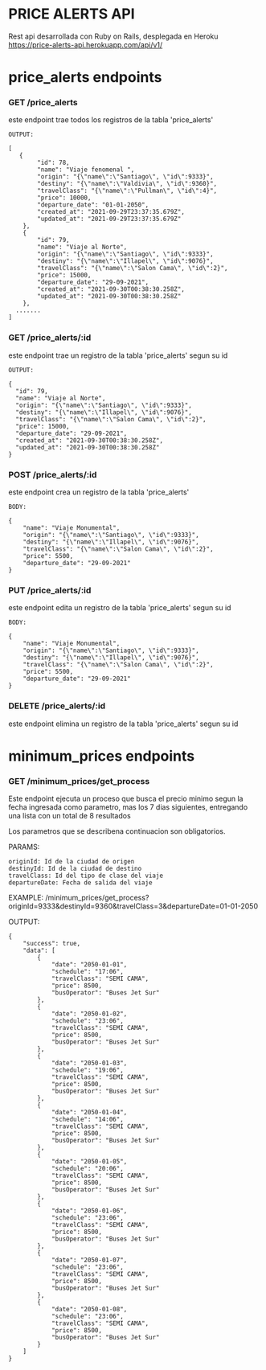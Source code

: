 # PRICE ALERTS API

Rest api desarrollada con Ruby on Rails, desplegada en Heroku 
https://price-alerts-api.herokuapp.com/api/v1/


# price_alerts endpoints

### GET /price_alerts <br/>
este endpoint trae todos los registros de la tabla 'price_alerts'

```
OUTPUT:

[
   {
        "id": 78,
        "name": "Viaje fenomenal ",
        "origin": "{\"name\":\"Santiago\", \"id\":9333}",
        "destiny": "{\"name\":\"Valdivia\", \"id\":9360}",
        "travelClass": "{\"name\":\"Pullman\", \"id\":4}",
        "price": 10000,
        "departure_date": "01-01-2050",
        "created_at": "2021-09-29T23:37:35.679Z",
        "updated_at": "2021-09-29T23:37:35.679Z"
    },
    {
        "id": 79,
        "name": "Viaje al Norte",
        "origin": "{\"name\":\"Santiago\", \"id\":9333}",
        "destiny": "{\"name\":\"Illapel\", \"id\":9076}",
        "travelClass": "{\"name\":\"Salon Cama\", \"id\":2}",
        "price": 15000,
        "departure_date": "29-09-2021",
        "created_at": "2021-09-30T00:38:30.258Z",
        "updated_at": "2021-09-30T00:38:30.258Z"
    },
  ....... 
]
```

### GET /price_alerts/:id <br/>
este endpoint trae un registro de la tabla 'price_alerts' segun su id

```
OUTPUT:

{
  "id": 79,
  "name": "Viaje al Norte",
  "origin": "{\"name\":\"Santiago\", \"id\":9333}",
  "destiny": "{\"name\":\"Illapel\", \"id\":9076}",
  "travelClass": "{\"name\":\"Salon Cama\", \"id\":2}",
  "price": 15000,
  "departure_date": "29-09-2021",
  "created_at": "2021-09-30T00:38:30.258Z",
  "updated_at": "2021-09-30T00:38:30.258Z"
}
```

### POST /price_alerts/:id <br/>
este endpoint crea un registro de la tabla 'price_alerts'

```
BODY:

{
    "name": "Viaje Monumental",
    "origin": "{\"name\":\"Santiago\", \"id\":9333}",
    "destiny": "{\"name\":\"Illapel\", \"id\":9076}",
    "travelClass": "{\"name\":\"Salon Cama\", \"id\":2}",
    "price": 5500,
    "departure_date": "29-09-2021"
}
```

### PUT /price_alerts/:id <br/>
este endpoint edita un registro de la tabla 'price_alerts' segun su id

```
BODY:

{
    "name": "Viaje Monumental",
    "origin": "{\"name\":\"Santiago\", \"id\":9333}",
    "destiny": "{\"name\":\"Illapel\", \"id\":9076}",
    "travelClass": "{\"name\":\"Salon Cama\", \"id\":2}",
    "price": 5500,
    "departure_date": "29-09-2021"
}
```

### DELETE /price_alerts/:id <br/>
este endpoint elimina un registro de la tabla 'price_alerts' segun su id



# minimum_prices endpoints

### GET /minimum_prices/get_process <br/>
Este endpoint ejecuta un proceso que busca el precio minimo segun la fecha ingresada como parametro, mas los 7 dias siguientes, entregando una lista con un total de 8 resultados

Los parametros que se describena  continuacion son obligatorios.

PARAMS:

```
originId: Id de la ciudad de origen
destinyId: Id de la ciudad de destino
travelClass: Id del tipo de clase del viaje
departureDate: Fecha de salida del viaje
```

EXAMPLE: /minimum_prices/get_process?originId=9333&destinyId=9360&travelClass=3&departureDate=01-01-2050 <br/>

OUTPUT:

```
{
    "success": true,
    "data": [
        {
            "date": "2050-01-01",
            "schedule": "17:06",
            "travelClass": "SEMI CAMA",
            "price": 8500,
            "busOperator": "Buses Jet Sur"
        },
        {
            "date": "2050-01-02",
            "schedule": "23:06",
            "travelClass": "SEMI CAMA",
            "price": 8500,
            "busOperator": "Buses Jet Sur"
        },
        {
            "date": "2050-01-03",
            "schedule": "19:06",
            "travelClass": "SEMI CAMA",
            "price": 8500,
            "busOperator": "Buses Jet Sur"
        },
        {
            "date": "2050-01-04",
            "schedule": "14:06",
            "travelClass": "SEMI CAMA",
            "price": 8500,
            "busOperator": "Buses Jet Sur"
        },
        {
            "date": "2050-01-05",
            "schedule": "20:06",
            "travelClass": "SEMI CAMA",
            "price": 8500,
            "busOperator": "Buses Jet Sur"
        },
        {
            "date": "2050-01-06",
            "schedule": "23:06",
            "travelClass": "SEMI CAMA",
            "price": 8500,
            "busOperator": "Buses Jet Sur"
        },
        {
            "date": "2050-01-07",
            "schedule": "23:06",
            "travelClass": "SEMI CAMA",
            "price": 8500,
            "busOperator": "Buses Jet Sur"
        },
        {
            "date": "2050-01-08",
            "schedule": "23:06",
            "travelClass": "SEMI CAMA",
            "price": 8500,
            "busOperator": "Buses Jet Sur"
        }
    ]
}
```

